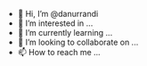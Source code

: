 - 👋 Hi, I’m @danurrandi
- 👀 I’m interested in ...
- 🌱 I’m currently learning ...
- 💞️ I’m looking to collaborate on ...
- 📫 How to reach me ...

<!---
danurrandi/danurrandi is a ✨ special ✨ repository because its `README.md` (this file) appears on your GitHub profile.
You can click the Preview link to take a look at your changes.
--->
